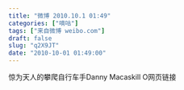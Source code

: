 ```yaml
---
title: "微博 2010.10.1 01:49"
categories: ["嘀咕"]
tags: ["来自微博 weibo.com"]
draft: false
slug: "q2X9JT"
date: "2010-10-01 01:49:00"
---
```


<p>惊为天人的攀爬自行车手Danny Macaskill O网页链接 ​​​​</p>
